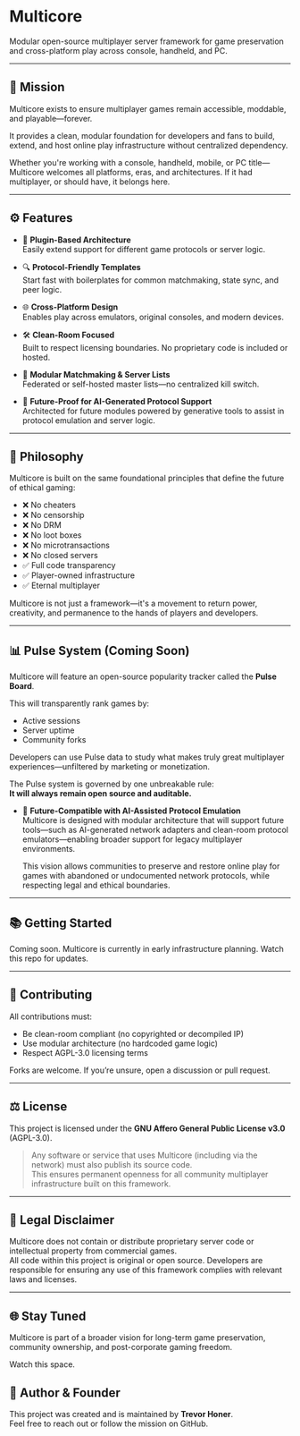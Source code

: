 # Multicore

Modular open-source multiplayer server framework for game preservation and cross-platform play across console, handheld, and PC.

---

## 🎯 Mission

Multicore exists to ensure multiplayer games remain accessible, moddable, and playable—forever.

It provides a clean, modular foundation for developers and fans to build, extend, and host online play infrastructure without centralized dependency.

Whether you're working with a console, handheld, mobile, or PC title—Multicore welcomes all platforms, eras, and architectures. If it had multiplayer, or should have, it belongs here.

---

## ⚙️ Features

- 🔌 **Plugin-Based Architecture**  
  Easily extend support for different game protocols or server logic.

- 🔍 **Protocol-Friendly Templates**  
  Start fast with boilerplates for common matchmaking, state sync, and peer logic.

- 🌐 **Cross-Platform Design**  
  Enables play across emulators, original consoles, and modern devices.

- 🛠️ **Clean-Room Focused**  
  Built to respect licensing boundaries. No proprietary code is included or hosted.

- 🔄 **Modular Matchmaking & Server Lists**  
  Federated or self-hosted master lists—no centralized kill switch.

- 🧱 **Future-Proof for AI-Generated Protocol Support**  
  Architected for future modules powered by generative tools to assist in protocol emulation and server logic.

---

## 🧠 Philosophy

Multicore is built on the same foundational principles that define the future of ethical gaming:

- ❌ No cheaters
- ❌ No censorship
- ❌ No DRM  
- ❌ No loot boxes  
- ❌ No microtransactions  
- ❌ No closed servers  
- ✅ Full code transparency  
- ✅ Player-owned infrastructure  
- ✅ Eternal multiplayer

Multicore is not just a framework—it's a movement to return power, creativity, and permanence to the hands of players and developers.

---

## 📊 Pulse System (Coming Soon)

Multicore will feature an open-source popularity tracker called the **Pulse Board**.

This will transparently rank games by:
- Active sessions
- Server uptime
- Community forks

Developers can use Pulse data to study what makes truly great multiplayer experiences—unfiltered by marketing or monetization.

The Pulse system is governed by one unbreakable rule:  
**It will always remain open source and auditable.**

- 🤖 **Future-Compatible with AI-Assisted Protocol Emulation**  
  Multicore is designed with modular architecture that will support future tools—such as AI-generated network adapters and clean-room protocol emulators—enabling broader support for legacy multiplayer environments.  

  This vision allows communities to preserve and restore online play for games with abandoned or undocumented network protocols, while respecting legal and ethical boundaries.

---

## 📚 Getting Started

Coming soon. Multicore is currently in early infrastructure planning. Watch this repo for updates.

---

## 🤝 Contributing

All contributions must:
- Be clean-room compliant (no copyrighted or decompiled IP)
- Use modular architecture (no hardcoded game logic)
- Respect AGPL-3.0 licensing terms

Forks are welcome. If you’re unsure, open a discussion or pull request.

---

## ⚖️ License

This project is licensed under the **GNU Affero General Public License v3.0** (AGPL-3.0).

> Any software or service that uses Multicore (including via the network) must also publish its source code.  
> This ensures permanent openness for all community multiplayer infrastructure built on this framework.

---

## 🚫 Legal Disclaimer

Multicore does not contain or distribute proprietary server code or intellectual property from commercial games.  
All code within this project is original or open source. Developers are responsible for ensuring any use of this framework complies with relevant laws and licenses.

---

## 🌐 Stay Tuned

Multicore is part of a broader vision for long-term game preservation, community ownership, and post-corporate gaming freedom.  

Watch this space.

## 👤 Author & Founder

This project was created and is maintained by **Trevor Honer**.  
Feel free to reach out or follow the mission on GitHub.

